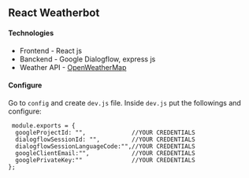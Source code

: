 ## React Weatherbot
#### Technologies
* Frontend - React js
* Banckend - Google Dialogflow, express js
* Weather API - [OpenWeatherMap](https://openweathermap.org)

#### Configure
Go to ```config``` and create ```dev.js``` file. Inside ```dev.js``` put the followings and configure:
```
 module.exports = {
  googleProjectId: "",             //YOUR CREDENTIALS
  dialogflowSessionId: "",         //YOUR CREDENTIALS
  dialogflowSessionLanguageCode:"",//YOUR CREDENTIALS
  googleClientEmail:"",            //YOUR CREDENTIALS
  googlePrivateKey:""              //YOUR CREDENTIALS
};
```
